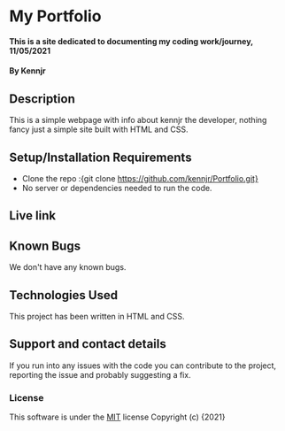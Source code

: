 # My Portfolio
#### This is a site dedicated to documenting my coding work/journey, 11/05/2021
#### By **Kennjr**
## Description
This is a simple webpage with info about kennjr the developer, nothing fancy just a simple site built with HTML and CSS.
## Setup/Installation Requirements
* Clone the repo :{git clone https://github.com/kennjr/Portfolio.git}
* No server or dependencies needed to run the code.
## Live link
## Known Bugs
We don't have any known bugs.
## Technologies Used
This project has been written in HTML and CSS.
## Support and contact details
If you run into any issues with the code you can contribute to the project, reporting the issue and probably suggesting a fix.
### License
This software is under the [MIT](LICENSE) license
Copyright (c) {2021} 